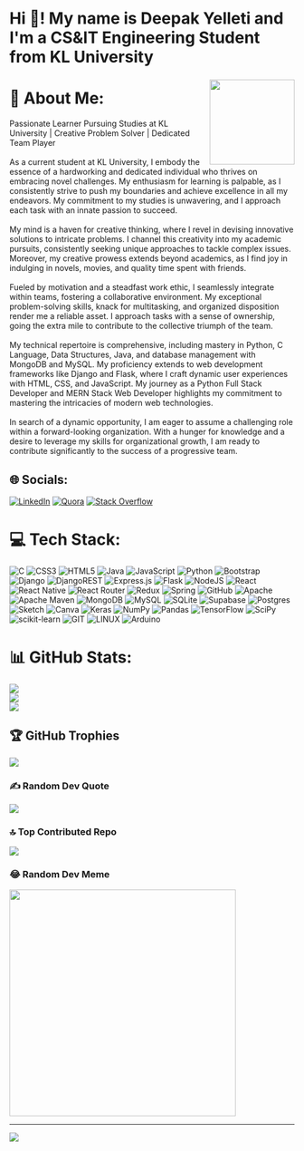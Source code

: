 <h1 align="left">Hi 👋! My name is Deepak Yelleti and I'm a CS&IT Engineering Student from KL University</h1>

###

<img align="right" height="150" src="https://scontent.fvga5-1.fna.fbcdn.net/v/t39.30808-6/311906565_802644711066497_175200029404678980_n.jpg?_nc_cat=104&ccb=1-7&_nc_sid=5614bc&_nc_ohc=vbS7XEaMsAIAX9XfzFI&_nc_ht=scontent.fvga5-1.fna&oh=00_AfDYc7Jgnw-MC3bYVx95B6ck44EfjuPqwg-B7iLus_Sxjw&oe=64FC8B36"  />

# 💫 About Me:
Passionate Learner Pursuing Studies at KL University | Creative Problem Solver | Dedicated Team Player<br><br>As a current student at KL University, I embody the essence of a hardworking and dedicated individual who thrives on embracing novel challenges. My enthusiasm for learning is palpable, as I consistently strive to push my boundaries and achieve excellence in all my endeavors. My commitment to my studies is unwavering, and I approach each task with an innate passion to succeed.<br><br>My mind is a haven for creative thinking, where I revel in devising innovative solutions to intricate problems. I channel this creativity into my academic pursuits, consistently seeking unique approaches to tackle complex issues. Moreover, my creative prowess extends beyond academics, as I find joy in indulging in novels, movies, and quality time spent with friends.<br><br>Fueled by motivation and a steadfast work ethic, I seamlessly integrate within teams, fostering a collaborative environment. My exceptional problem-solving skills, knack for multitasking, and organized disposition render me a reliable asset. I approach tasks with a sense of ownership, going the extra mile to contribute to the collective triumph of the team.<br><br>My technical repertoire is comprehensive, including mastery in Python, C Language, Data Structures, Java, and database management with MongoDB and MySQL. My proficiency extends to web development frameworks like Django and Flask, where I craft dynamic user experiences with HTML, CSS, and JavaScript. My journey as a Python Full Stack Developer and MERN Stack Web Developer highlights my commitment to mastering the intricacies of modern web technologies.<br><br>In search of a dynamic opportunity, I am eager to assume a challenging role within a forward-looking organization. With a hunger for knowledge and a desire to leverage my skills for organizational growth, I am ready to contribute significantly to the success of a progressive team.<br>


## 🌐 Socials:
[![LinkedIn](https://img.shields.io/badge/LinkedIn-%230077B5.svg?logo=linkedin&logoColor=white)](https://www.linkedin.com/in/durga-sai-deepak-yelleti-87441b289) [![Quora](https://img.shields.io/badge/Quora-%23B92B27.svg?logo=Quora&logoColor=white)](https://www.quora.com/profile/Durga-Sai-Deepak-Yelleti) [![Stack Overflow](https://img.shields.io/badge/-Stackoverflow-FE7A16?logo=stack-overflow&logoColor=white)](https://stackoverflow.com/users/22505445/durga-sai-deepak-yelleti) 

# 💻 Tech Stack:
![C](https://img.shields.io/badge/c-%2300599C.svg?style=flat&logo=c&logoColor=white) ![CSS3](https://img.shields.io/badge/css3-%231572B6.svg?style=flat&logo=css3&logoColor=white) ![HTML5](https://img.shields.io/badge/html5-%23E34F26.svg?style=flat&logo=html5&logoColor=white) ![Java](https://img.shields.io/badge/java-%23ED8B00.svg?style=flat&logo=java&logoColor=white) ![JavaScript](https://img.shields.io/badge/javascript-%23323330.svg?style=flat&logo=javascript&logoColor=%23F7DF1E) ![Python](https://img.shields.io/badge/python-3670A0?style=flat&logo=python&logoColor=ffdd54) ![Bootstrap](https://img.shields.io/badge/bootstrap-%23563D7C.svg?style=flat&logo=bootstrap&logoColor=white) ![Django](https://img.shields.io/badge/django-%23092E20.svg?style=flat&logo=django&logoColor=white) ![DjangoREST](https://img.shields.io/badge/DJANGO-REST-ff1709?style=flat&logo=django&logoColor=white&color=ff1709&labelColor=gray) ![Express.js](https://img.shields.io/badge/express.js-%23404d59.svg?style=flat&logo=express&logoColor=%2361DAFB) ![Flask](https://img.shields.io/badge/flask-%23000.svg?style=flat&logo=flask&logoColor=white) ![NodeJS](https://img.shields.io/badge/node.js-6DA55F?style=flat&logo=node.js&logoColor=white) ![React](https://img.shields.io/badge/react-%2320232a.svg?style=flat&logo=react&logoColor=%2361DAFB) ![React Native](https://img.shields.io/badge/react_native-%2320232a.svg?style=flat&logo=react&logoColor=%2361DAFB) ![React Router](https://img.shields.io/badge/React_Router-CA4245?style=flat&logo=react-router&logoColor=white) ![Redux](https://img.shields.io/badge/redux-%23593d88.svg?style=flat&logo=redux&logoColor=white) ![Spring](https://img.shields.io/badge/spring-%236DB33F.svg?style=flat&logo=spring&logoColor=white) ![GitHub](https://img.shields.io/badge/GitHub-%23121011.svg?style=flat&logo=github&logoColor=white) ![Apache](https://img.shields.io/badge/apache-%23D42029.svg?style=flat&logo=apache&logoColor=white) ![Apache Maven](https://img.shields.io/badge/Apache%20Maven-C71A36?style=flat&logo=Apache%20Maven&logoColor=white) ![MongoDB](https://img.shields.io/badge/MongoDB-%234ea94b.svg?style=flat&logo=mongodb&logoColor=white) ![MySQL](https://img.shields.io/badge/mysql-%2300f.svg?style=flat&logo=mysql&logoColor=white) ![SQLite](https://img.shields.io/badge/sqlite-%2307405e.svg?style=flat&logo=sqlite&logoColor=white) 	![Supabase](https://img.shields.io/badge/Supabase-3ECF8E?style=flat&logo=supabase&logoColor=white) ![Postgres](https://img.shields.io/badge/postgres-%23316192.svg?style=flat&logo=postgresql&logoColor=white) ![Sketch](https://img.shields.io/badge/Sketch-FFB387?style=flat&logo=sketch&logoColor=black) ![Canva](https://img.shields.io/badge/Canva-%2300C4CC.svg?style=flat&logo=Canva&logoColor=white) ![Keras](https://img.shields.io/badge/Keras-%23D00000.svg?style=flat&logo=Keras&logoColor=white) ![NumPy](https://img.shields.io/badge/numpy-%23013243.svg?style=flat&logo=numpy&logoColor=white) ![Pandas](https://img.shields.io/badge/pandas-%23150458.svg?style=flat&logo=pandas&logoColor=white) ![TensorFlow](https://img.shields.io/badge/TensorFlow-%23FF6F00.svg?style=flat&logo=TensorFlow&logoColor=white) ![SciPy](https://img.shields.io/badge/SciPy-%230C55A5.svg?style=flat&logo=scipy&logoColor=%white) ![scikit-learn](https://img.shields.io/badge/scikit--learn-%23F7931E.svg?style=flat&logo=scikit-learn&logoColor=white) ![GIT](https://img.shields.io/badge/Git-fc6d26?style=flat&logo=git&logoColor=white) ![LINUX](https://img.shields.io/badge/Linux-FCC624?style=flat&logo=linux&logoColor=black) ![Arduino](https://img.shields.io/badge/-Arduino-00979D?style=flat&logo=Arduino&logoColor=white)
# 📊 GitHub Stats:
![](https://github-readme-stats.vercel.app/api?username=2100090151&theme=tokyonight&hide_border=false&include_all_commits=false&count_private=false)<br/>
![](https://github-readme-streak-stats.herokuapp.com/?user=2100090151&theme=tokyonight&hide_border=false)<br/>
![](https://github-readme-stats.vercel.app/api/top-langs/?username=2100090151&theme=tokyonight&hide_border=false&include_all_commits=false&count_private=false&layout=compact)

## 🏆 GitHub Trophies
![](https://github-profile-trophy.vercel.app/?username=2100090151&theme=radical&no-frame=false&no-bg=true&margin-w=4)

### ✍️ Random Dev Quote
![](https://quotes-github-readme.vercel.app/api?type=horizontal&theme=radical)

### 🔝 Top Contributed Repo
![](https://github-contributor-stats.vercel.app/api?username=2100090151&limit=5&theme=dark&combine_all_yearly_contributions=true)

### 😂 Random Dev Meme
<img src='https://randommeme-five.vercel.app/' style="height: 400px;"/>

---
[![](https://visitcount.itsvg.in/api?id=2100090151&icon=6&color=9)](https://visitcount.itsvg.in)

<!-- Proudly created with GPRM ( https://gprm.itsvg.in ) -->
